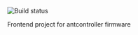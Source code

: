 ![Build status](https://github.com/loaymoolb/antcontroller-react/actions/workflows/generate-archive.yaml/badge.svg)


Frontend project for antcontroller firmware